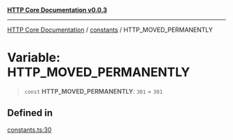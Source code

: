 [**HTTP Core Documentation v0.0.3**](../../README.md)

***

[HTTP Core Documentation](../../modules.md) / [constants](../README.md) / HTTP\_MOVED\_PERMANENTLY

# Variable: HTTP\_MOVED\_PERMANENTLY

> `const` **HTTP\_MOVED\_PERMANENTLY**: `301` = `301`

## Defined in

[constants.ts:30](https://github.com/stonemjs/http-core/blob/33a82b77e98ade423889148c13f25ccd40b75c8a/src/constants.ts#L30)
